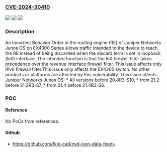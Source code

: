 ### [CVE-2024-30410](https://cve.mitre.org/cgi-bin/cvename.cgi?name=CVE-2024-30410)
![](https://img.shields.io/static/v1?label=Product&message=Junos%20&color=blue)
![](https://img.shields.io/static/v1?label=Version&message=0%3C%2020.4R3-S10%20&color=brighgreen)
![](https://img.shields.io/static/v1?label=Vulnerability&message=CWE-696%3A%20Incorrect%20Behavior%20Order&color=brighgreen)

### Description

An Incorrect Behavior Order in the routing engine (RE) of Juniper Networks Junos OS on EX4300 Series allows traffic intended to the device to reach the RE instead of being discarded when the discard term is set in loopback (lo0) interface. The intended function is that the lo0 firewall filter takes precedence over the revenue interface firewall filter. This issue affects only IPv6 firewall filter.This issue only affects the EX4300 switch.  No other products or platforms are affected by this vulnerability. This issue affects Juniper Networks Junos OS:  *  All versions before 20.4R3-S10,  *  from 21.2 before 21.2R3-S7,  *  from 21.4 before 21.4R3-S6. 

### POC

#### Reference
No PoCs from references.

#### Github
- https://github.com/fkie-cad/nvd-json-data-feeds

